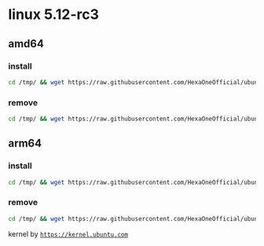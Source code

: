 # linux 5.12-rc3

## amd64

### install
```bash
cd /tmp/ && wget https://raw.githubusercontent.com/HexaOneOfficial/ubuntumainline/main/catalog/5.12-rc3/install.sh && chmod +x install.sh && sudo ./install.sh -amd
``` 
### remove
```bash
cd /tmp/ && wget https://raw.githubusercontent.com/HexaOneOfficial/ubuntumainline/main/catalog/5.12-rc3/install.sh && chmod +x install.sh && sudo ./install.sh -r
```
## arm64

### install
```bash
cd /tmp/ && wget https://raw.githubusercontent.com/HexaOneOfficial/ubuntumainline/main/catalog/5.12-rc3/install.sh && chmod +x install.sh && sudo ./install.sh -arm
``` 
### remove
```bash
cd /tmp/ && wget https://raw.githubusercontent.com/HexaOneOfficial/ubuntumainline/main/catalog/5.12-rc3/install.sh && chmod +x install.sh && sudo ./install.sh -r
``` 
 
 
kernel by [`https://kernel.ubuntu.com`](https://kernel.ubuntu.com/)
